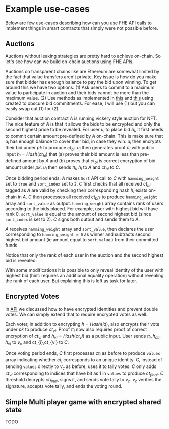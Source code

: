 # Example use-cases

Below are few use-cases describing how can you use FHE API calls to implement things in smart contracts that simply were not possible before. 

## Auctions
Auctions without leaking strategies are pretty hard to achieve on-chain. So let's see how can we build on-chain auctions using FHE APIs. 

Auctions on transparent chains like are Ethereum are somewhat limited by the fact that value transfers aren't private. Key issue is how do you make sure that bidder has enough balance to pay the bid upon winning. To get around this we have two options. (1) Ask users to commit to a maximum value to participate in auction and their bids cannot be more than the maximum value. (2) Use methods as implemented in [this](https://a16zcrypto.com/posts/article/hidden-in-plain-sight-a-sneaky-solidity-implementation-of-a-sealed-bid-auction/) and [this](https://ethglobal.com/showcase/anonymous-vickrey-auctions-on-chain-igh5e) using create2 to obscure bid commitments. For ease, I will use (1) but you can easily swap out (1) for (2).

Consider that auction contract $A$ is running vickery style auction for NFT. The nice feature of $A$ is that it allows the bids to be encrypted and only the second highest price to be revealed. For user $u_i$ to place bid $b_i$, it first needs to commit certain amount pre-defined by $A$ on-chain. This is make sure that $u_i$ has enough balance to cover their bid, in case they win. $u_i$ then encrypts their bid under $pk$ to produce $ct_{bi}$. $u_i$ then generates proof $\pi_i$ with public input $h_i = Hash(ct_{bi})$ that (a) proves their bid amount is less than pre-defined amount by $A$ and (b) proves that $ct_{bi}$ is correct encryption of bid amount under $pk$. $u_i$ then sends $\pi_i$, $h_i$ to $A$ and $ct_{bi}$ to $C$. 

Once bidding period ends. $A$ makes `Sort` API call to $C$ with `hamming_weight` set to `true` and `sort_index` set to `2`. $C$ first checks that all received $ct_{bi}$ tagged as $A$ are valid by checking their corresponding hash $h_i$ exists on-chain in $A$. $C$ then processes all received $ct_{bi}$s to produce `hamming_weight` array and `sort_value` as output. `hamming_weight` array contains rank of users according to the bids placed. For example, user with highest bid will have rank 0. `sort_value` is equal to the amount of second highest bid (since `sort_index` is set to 2). $C$ signs both output and sends them to $A$.

$A$ receives `hamming_weight` array and `sort_value`, then declares the user corresponding to `hamming_weight = 0` as winner and subtracts second highest bid amount (ie amount equal to `sort_value` ) from their committed funds. 

Notice that only the rank of each user in the auction and the second highest bid is revealed. 

With some modifications it is possible to only reveal identity of the user with highest bid (hint: requires an additional equality operation) without revealing the rank of each user. But explaining this is left as task for later. 

## Encrypted Votes

In [API](./API) we discussed how to have encrypted identities and prevent double votes. We can simply extend that to require encrypted votes as well. 

Each voter, in addition to encrypting $h = Hash(id)$, also encrypts their vote under $pk$ to produce $ct_{vi}$. Proof $\pi_i$ now also requires proof of correct encryption of $ct_{vi}$ and $h_{vi} = Hash(ct_vi)$ as a public input. User sends $\pi_i, h_{cti}, h_{vi}$ to $v_c$ and ct_{i},ct_{vi} to $C$.

Once voting period ends, $C$ first processes $ct_{i}$ as before to produce `values` array indicating whether $ct_i$ corresponds to an unique identity. $C$, instead of sending `values` directly to $v_c$ as before, uses it to tally votes. $C$ only adds $ct_{vi}$ corresponding to indices that have bit as 1 in `values` to produce $ct_{final}$. $C$ threshold decrypts $ct_{final}$, signs it, and sends vote tally to $v_c$. $v_c$ verifies the signature, accepts vote tally, and ends the voting round. 

## Simple Multi player game with encrypted shared state
TODO